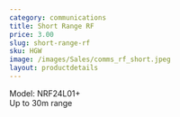 ```yaml
---
category: communications
title: Short Range RF
price: 3.00
slug: short-range-rf
sku: HGW
image: /images/Sales/comms_rf_short.jpeg
layout: productdetails
---
```


Model: NRF24L01+
<br>Up to 30m range